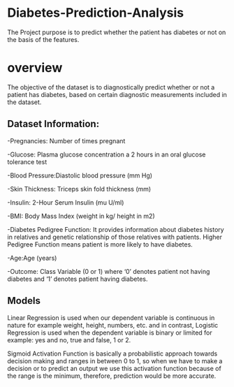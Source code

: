 # Diabetes-Prediction-Analysis
The Project purpose is to predict  whether the patient has diabetes or not on the basis of the features.

# overview

The objective of the dataset is to diagnostically predict whether or not a patient has diabetes, based on certain diagnostic measurements included in the dataset.



## Dataset Information:

-Pregnancies: Number of times pregnant

-Glucose: Plasma glucose concentration a 2 hours in an oral glucose tolerance test

-Blood Pressure:Diastolic blood pressure (mm Hg)

-Skin Thickness: Triceps skin fold thickness (mm)

-Insulin: 2-Hour Serum Insulin (mu U/ml)

-BMI: Body Mass Index (weight in kg/ height in m2)

-Diabetes Pedigree Function: It provides information about diabetes history in relatives and genetic relationship of those relatives with patients. Higher Pedigree Function means patient is more likely to have diabetes.

-Age:Age (years)

-Outcome: Class Variable (0 or 1) where ‘0’ denotes patient not having diabetes and ‘1’ denotes patient having diabetes.

## Models

Linear Regression is used when our dependent variable is continuous in nature for example weight, height, numbers, etc. and in contrast, Logistic Regression is used when the dependent variable is binary or limited for example: yes and no, true and false, 1 or 2.

Sigmoid Activation Function is basically a probabilistic approach towards decision making and ranges in between 0 to 1, so when we have to make a decision or to predict an output we use this activation function because of the range is the minimum, therefore, prediction would be more accurate.